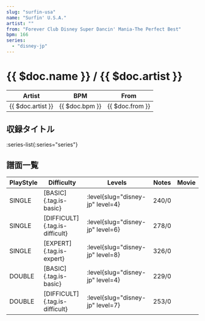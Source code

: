 ```yaml
---
slug: "surfin-usa"
name: "Surfin' U.S.A."
artist: ""
from: "Forever Club Disney Super Dancin' Mania-The Perfect Best"
bpm: 166
series:
  - "disney-jp"
---
```


# {{ $doc.name }} / {{ $doc.artist }}

|Artist|BPM|From|
|------|---|----|
|{{ $doc.artist }}|{{ $doc.bpm }}|{{ $doc.from }}|

## 収録タイトル

:series-list{:series="series"}

## 譜面一覧

|PlayStyle|Difficulty|Levels|Notes|Movie|
|---------|----------|------|-----|-----|
|SINGLE|[BASIC]{.tag.is-basic}|<div class="field is-grouped is-grouped-multiline"> :level{slug="disney-jp" level=4}</div>|240/0||
|SINGLE|[DIFFICULT]{.tag.is-difficult}|<div class="field is-grouped is-grouped-multiline"> :level{slug="disney-jp" level=6}</div>|278/0||
|SINGLE|[EXPERT]{.tag.is-expert}|<div class="field is-grouped is-grouped-multiline"> :level{slug="disney-jp" level=8}</div>|326/0||
|DOUBLE|[BASIC]{.tag.is-basic}|<div class="field is-grouped is-grouped-multiline"> :level{slug="disney-jp" level=4}</div>|229/0||
|DOUBLE|[DIFFICULT]{.tag.is-difficult}|<div class="field is-grouped is-grouped-multiline"> :level{slug="disney-jp" level=7}</div>|253/0||
